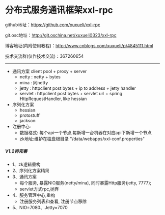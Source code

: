 # 分布式服务通讯框架xxl-rpc
github地址：https://github.com/xuxueli/xxl-rpc

git.osc地址：http://git.oschina.net/xuxueli0323/xxl-rpc

博客地址(内附使用教程)：http://www.cnblogs.com/xuxueli/p/4845111.html

技术交流群(仅作技术交流)：367260654

---
- 通讯方案 client pool + proxy + server
    - netty : netty + bytes
    - mina  : 同netty
    - jetty : httpclient post bytes + ip to address + jetty handler
    - servlet   : httpclient post bytes + servlet url + spring HttpRequestHandler, like hessian
- 序列化方案
    - hessian
    - protostuff
    - jackson
- 注册中心:
    - 数据格式: 每个api一个节点,每新增一台机器在对应api下新增一个节点
    - zk地址:维护在磁盘根目录 "/data/webapps/xxl-conf.properties"
    
##### V1.2待完善
- 1、zk逻辑重构
- 2、序列化方案精简
- 3、通讯方案
    - 每个服务, 暴露NIO服务(netty/mina), 同时暴露Http服务(jetty, 7777);
    - servlet方式rpc,抛弃
- 4、服务管理中心,重构
    - 注册服务列表和查看, 注册节点移除
- 5、NIO=7080、Jetty=7070
